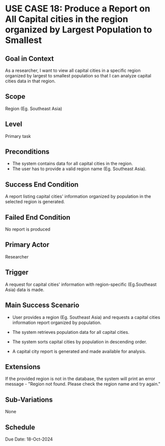 # USE CASE 18: Produce a Report on All Capital cities in the region organized by Largest Population to Smallest

## Goal in Context

As a researcher, I want to view all capital cities in a specific region organized by largest to smallest population so that I
can analyze capital cities data in that region.

## Scope

Region (Eg. Southeast Asia)

## Level

Primary task

## Preconditions

- The system contains data for all capital cities in the region.
- The user has to provide a valid region name (Eg. Southeast Asia).

## Success End Condition

A report listing capital cities' information organized by population in the selected region is generated.

## Failed End Condition

No report is produced

## Primary Actor

Researcher

## Trigger

A request for capital cities' information with region-specific (Eg.Southeast Asia) data is made.

## Main Success Scenario

- User provides a region (Eg. Southeast Asia) and requests a capital cities information report organized by population.

- The system retrieves population data for all capital cities.

- The system sorts capital cities by population in descending order.

- A capital city report is generated and made available for analysis.

## Extensions

If the provided region is not in the database, the system will print an error message - "Region not found. Please check the region name and try again."

## Sub-Variations

None

## Schedule

Due Date: 18-Oct-2024